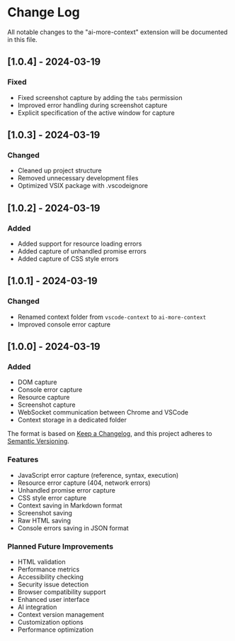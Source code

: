 # Change Log

All notable changes to the "ai-more-context" extension will be documented in this file.

## [1.0.4] - 2024-03-19

### Fixed
- Fixed screenshot capture by adding the `tabs` permission
- Improved error handling during screenshot capture
- Explicit specification of the active window for capture

## [1.0.3] - 2024-03-19

### Changed
- Cleaned up project structure
- Removed unnecessary development files
- Optimized VSIX package with .vscodeignore

## [1.0.2] - 2024-03-19

### Added
- Added support for resource loading errors
- Added capture of unhandled promise errors
- Added capture of CSS style errors

## [1.0.1] - 2024-03-19

### Changed
- Renamed context folder from `vscode-context` to `ai-more-context`
- Improved console error capture

## [1.0.0] - 2024-03-19

### Added
- DOM capture
- Console error capture
- Resource capture
- Screenshot capture
- WebSocket communication between Chrome and VSCode
- Context storage in a dedicated folder

The format is based on [Keep a Changelog](https://keepachangelog.com/en/1.0.0/),
and this project adheres to [Semantic Versioning](https://semver.org/spec/v2.0.0.html).

### Features
- JavaScript error capture (reference, syntax, execution)
- Resource error capture (404, network errors)
- Unhandled promise error capture
- CSS style error capture
- Context saving in Markdown format
- Screenshot saving
- Raw HTML saving
- Console errors saving in JSON format

### Planned Future Improvements
- HTML validation
- Performance metrics
- Accessibility checking
- Security issue detection
- Browser compatibility support
- Enhanced user interface
- AI integration
- Context version management
- Customization options
- Performance optimization 